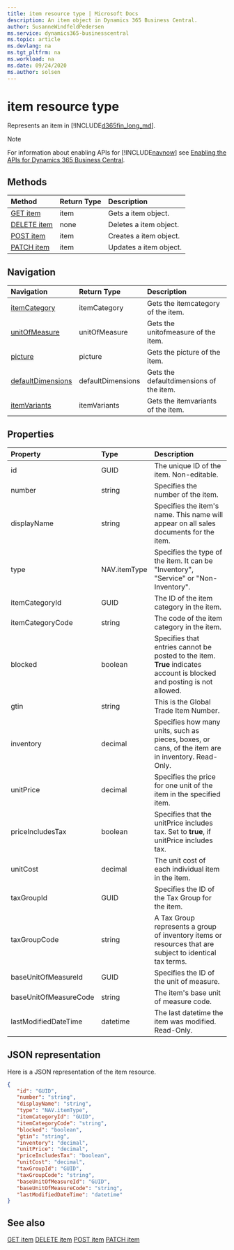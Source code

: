 ```yaml
---
title: item resource type | Microsoft Docs
description: An item object in Dynamics 365 Business Central.
author: SusanneWindfeldPedersen
ms.service: dynamics365-businesscentral
ms.topic: article
ms.devlang: na
ms.tgt_pltfrm: na
ms.workload: na
ms.date: 09/24/2020
ms.author: solsen
---
```


# item resource type
Represents an item in [!INCLUDE[d365fin_long_md](../../includes/d365fin_long_md.md)].

> [!NOTE]  
> For information about enabling APIs for [!INCLUDE[navnow](../../includes/navnow_md.md)] see [Enabling the APIs for Dynamics 365 Business Central](../enabling-apis-for-dynamics-nav.md).

## Methods
| Method | Return Type|Description |
|:--------------------|:-----------|:-------------------------|
|[GET item](../api/dynamics_item_Get.md)|item|Gets a item object.|
|[DELETE item](../api/dynamics_item_Delete.md)|none|Deletes a item object.|
|[POST item](../api/dynamics_item_Create.md)|item|Creates a item object.|
|[PATCH item](../api/dynamics_item_Update.md)|item|Updates a item object.|




## Navigation

| Navigation |Return Type| Description |    
|:----------|:----------|:-----------------|
|[itemCategory](../resources/dynamics_itemcategory.md)|itemCategory |Gets the itemcategory of the item.|
|[unitOfMeasure](../resources/dynamics_unitofmeasure.md)|unitOfMeasure |Gets the unitofmeasure of the item.|
|[picture](../resources/dynamics_picture.md)|picture |Gets the picture of the item.|
|[defaultDimensions](../resources/dynamics_defaultdimensions.md)|defaultDimensions |Gets the defaultdimensions of the item.|
|[itemVariants](../resources/dynamics_itemvariants.md)|itemVariants |Gets the itemvariants of the item.|


## Properties

| Property           | Type   |Description     |
|:-------------------|:-------|:---------------|
|id|GUID|The unique ID of the item. Non-editable.|
|number|string|Specifies the number of the item.|
|displayName|string|Specifies the item's name. This name will appear on all sales documents for the item.|
|type|NAV.itemType|Specifies the type of the item. It can be "Inventory", "Service" or "Non-Inventory".|
|itemCategoryId|GUID|The ID of the item category in the item.|
|itemCategoryCode|string|The code of the item category in the item.|
|blocked|boolean|Specifies that entries cannot be posted to the item. **True** indicates account is blocked and posting is not allowed.|
|gtin|string|This is the Global Trade Item Number. |
|inventory|decimal|Specifies how many units, such as pieces, boxes, or cans, of the item are in inventory. Read-Only.|
|unitPrice|decimal|Specifies the price for one unit of the item in the specified item.|
|priceIncludesTax|boolean|Specifies that the unitPrice includes tax. Set to **true**, if unitPrice includes tax.|
|unitCost|decimal|The unit cost of each individual item in the item.|
|taxGroupId|GUID|Specifies the ID of the Tax Group for the item. |
|taxGroupCode|string|A Tax Group represents a group of inventory items or resources that are subject to identical tax terms.|
|baseUnitOfMeasureId|GUID|Specifies the ID of the unit of measure.|
|baseUnitOfMeasureCode|string|The item's base unit of measure code.|
|lastModifiedDateTime|datetime|The last datetime the item was modified. Read-Only.|


## JSON representation

Here is a JSON representation of the item resource.


```json
{
   "id": "GUID",
   "number": "string",
   "displayName": "string",
   "type": "NAV.itemType",
   "itemCategoryId": "GUID",
   "itemCategoryCode": "string",
   "blocked": "boolean",
   "gtin": "string",
   "inventory": "decimal",
   "unitPrice": "decimal",
   "priceIncludesTax": "boolean",
   "unitCost": "decimal",
   "taxGroupId": "GUID",
   "taxGroupCode": "string",
   "baseUnitOfMeasureId": "GUID",
   "baseUnitOfMeasureCode": "string",
   "lastModifiedDateTime": "datetime"
}
```
## See also

[GET item](../api/dynamics_item_Get.md)
[DELETE item](../api/dynamics_item_Delete.md)
[POST item](../api/dynamics_item_Create.md)
[PATCH item](../api/dynamics_item_Update.md)

